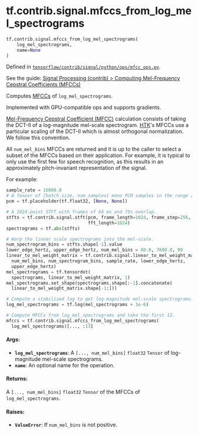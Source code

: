 <div itemscope itemtype="http://developers.google.com/ReferenceObject">
<meta itemprop="name" content="tf.contrib.signal.mfccs_from_log_mel_spectrograms" />
</div>

# tf.contrib.signal.mfccs_from_log_mel_spectrograms

``` python
tf.contrib.signal.mfccs_from_log_mel_spectrograms(
    log_mel_spectrograms,
    name=None
)
```



Defined in [`tensorflow/contrib/signal/python/ops/mfcc_ops.py`](https://www.tensorflow.org/code/tensorflow/contrib/signal/python/ops/mfcc_ops.py).

See the guide: [Signal Processing (contrib) > Computing Mel-Frequency Cepstral Coefficients (MFCCs)](../../../../../api_guides/python/contrib.signal.md#Computing_Mel_Frequency_Cepstral_Coefficients_MFCCs_)

Computes [MFCCs][mfcc] of `log_mel_spectrograms`.

Implemented with GPU-compatible ops and supports gradients.

[Mel-Frequency Cepstral Coefficient (MFCC)][mfcc] calculation consists of
taking the DCT-II of a log-magnitude mel-scale spectrogram. [HTK][htk]'s MFCCs
use a particular scaling of the DCT-II which is almost orthogonal
normalization. We follow this convention.

All `num_mel_bins` MFCCs are returned and it is up to the caller to select
a subset of the MFCCs based on their application. For example, it is typical
to only use the first few for speech recognition, as this results in
an approximately pitch-invariant representation of the signal.

For example:

```python
sample_rate = 16000.0
# A Tensor of [batch_size, num_samples] mono PCM samples in the range [-1, 1].
pcm = tf.placeholder(tf.float32, [None, None])

# A 1024-point STFT with frames of 64 ms and 75% overlap.
stfts = tf.contrib.signal.stft(pcm, frame_length=1024, frame_step=256,
                               fft_length=1024)
spectrograms = tf.abs(stfts)

# Warp the linear scale spectrograms into the mel-scale.
num_spectrogram_bins = stfts.shape[-1].value
lower_edge_hertz, upper_edge_hertz, num_mel_bins = 80.0, 7600.0, 80
linear_to_mel_weight_matrix = tf.contrib.signal.linear_to_mel_weight_matrix(
  num_mel_bins, num_spectrogram_bins, sample_rate, lower_edge_hertz,
  upper_edge_hertz)
mel_spectrograms = tf.tensordot(
  spectrograms, linear_to_mel_weight_matrix, 1)
mel_spectrograms.set_shape(spectrograms.shape[:-1].concatenate(
  linear_to_mel_weight_matrix.shape[-1:]))

# Compute a stabilized log to get log-magnitude mel-scale spectrograms.
log_mel_spectrograms = tf.log(mel_spectrograms + 1e-6)

# Compute MFCCs from log_mel_spectrograms and take the first 13.
mfccs = tf.contrib.signal.mfccs_from_log_mel_spectrograms(
  log_mel_spectrograms)[..., :13]
```

#### Args:

* <b>`log_mel_spectrograms`</b>: A `[..., num_mel_bins]` `float32` `Tensor` of
    log-magnitude mel-scale spectrograms.
* <b>`name`</b>: An optional name for the operation.

#### Returns:

A `[..., num_mel_bins]` `float32` `Tensor` of the MFCCs of
`log_mel_spectrograms`.


#### Raises:

* <b>`ValueError`</b>: If `num_mel_bins` is not positive.

[mfcc]: https://en.wikipedia.org/wiki/Mel-frequency_cepstrum
[htk]: https://en.wikipedia.org/wiki/HTK_(software)